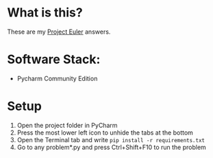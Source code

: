 # What is this?

These are my [Project Euler](http://projecteuler.net) answers.

# Software Stack:

* Pycharm Community Edition

# Setup

1. Open the project folder in PyCharm
2. Press the most lower left icon to unhide the tabs at the bottom
3. Open the Terminal tab and write `pip install -r requirements.txt`
4. Go to any problem*.py and press Ctrl+Shift+F10 to run the problem